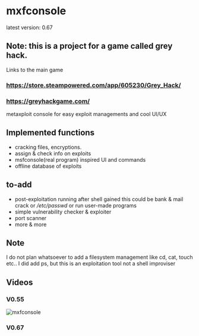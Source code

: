 # mxfconsole
latest version: 0.67
## Note: this is a project for a game called grey hack.
Links to the main game
### https://store.steampowered.com/app/605230/Grey_Hack/
### https://greyhackgame.com/

metaxploit console for easy exploit managements and cool UI/UX
## Implemented functions
- cracking files, encryptions.
- assign & check info on exploits
- msfconsole(real program) inspired UI and commands
- offline database of exploits
## to-add
- post-exploitation running after shell gained
  this could be bank & mail crack or */etc/passwd* or run user-made programs
- simple vulnerability checker & exploiter
- port scanner
- more & more

## Note
I do not plan whatsoever to add a filesystem management like cd, cat, touch etc..
I did add ps, but this is an exploitation tool not a shell improviser

## Videos
### V0.55
![mxfconsole](https://github.com/user-attachments/assets/5ab2fec6-94f3-4d1b-a003-81a56380102f)
### V0.67
